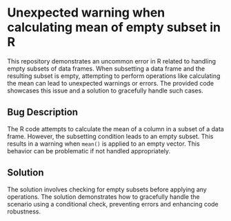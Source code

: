 # Unexpected warning when calculating mean of empty subset in R

This repository demonstrates an uncommon error in R related to handling empty subsets of data frames. When subsetting a data frame and the resulting subset is empty, attempting to perform operations like calculating the mean can lead to unexpected warnings or errors. The provided code showcases this issue and a solution to gracefully handle such cases.

## Bug Description

The R code attempts to calculate the mean of a column in a subset of a data frame. However, the subsetting condition leads to an empty subset. This results in a warning when `mean()` is applied to an empty vector.  This behavior can be problematic if not handled appropriately.

## Solution

The solution involves checking for empty subsets before applying any operations.  The solution demonstrates how to gracefully handle the scenario using a conditional check, preventing errors and enhancing code robustness.